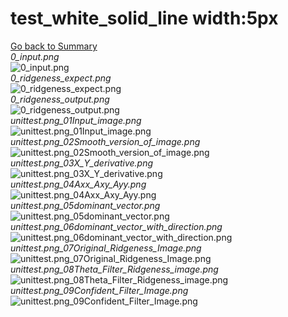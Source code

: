 # test_white_solid_line width:5px  
[Go back to Summary](../summary.md)  
*0_input.png*  
![0_input.png](./data/0_input.png)  
*0_ridgeness_expect.png*  
![0_ridgeness_expect.png](./data/0_ridgeness_expect.png)  
*0_ridgeness_output.png*  
![0_ridgeness_output.png](./data/0_ridgeness_output.png)  
*unittest.png_01Input_image.png*  
![unittest.png_01Input_image.png](./data/unittest.png_01Input_image.png)  
*unittest.png_02Smooth_version_of_image.png*  
![unittest.png_02Smooth_version_of_image.png](./data/unittest.png_02Smooth_version_of_image.png)  
*unittest.png_03X_Y_derivative.png*  
![unittest.png_03X_Y_derivative.png](./data/unittest.png_03X_Y_derivative.png)  
*unittest.png_04Axx_Axy_Ayy.png*  
![unittest.png_04Axx_Axy_Ayy.png](./data/unittest.png_04Axx_Axy_Ayy.png)  
*unittest.png_05dominant_vector.png*  
![unittest.png_05dominant_vector.png](./data/unittest.png_05dominant_vector.png)  
*unittest.png_06dominant_vector_with_direction.png*  
![unittest.png_06dominant_vector_with_direction.png](./data/unittest.png_06dominant_vector_with_direction.png)  
*unittest.png_07Original_Ridgeness_Image.png*  
![unittest.png_07Original_Ridgeness_Image.png](./data/unittest.png_07Original_Ridgeness_Image.png)  
*unittest.png_08Theta_Filter_Ridgeness_image.png*  
![unittest.png_08Theta_Filter_Ridgeness_image.png](./data/unittest.png_08Theta_Filter_Ridgeness_image.png)  
*unittest.png_09Confident_Filter_Image.png*  
![unittest.png_09Confident_Filter_Image.png](./data/unittest.png_09Confident_Filter_Image.png)  
